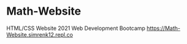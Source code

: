 # Math-Website
HTML/CSS Website 2021 Web Development Bootcamp
https://Math-Website.simrenk12.repl.co

